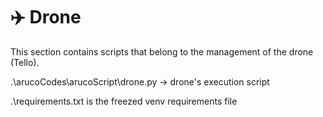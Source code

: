 # ✈️ Drone

This section contains scripts that belong to the management of the drone (Tello).

.\arucoCodes\arucoScript\drone.py  -> drone's execution script

.\requirements.txt is the freezed venv requirements file
